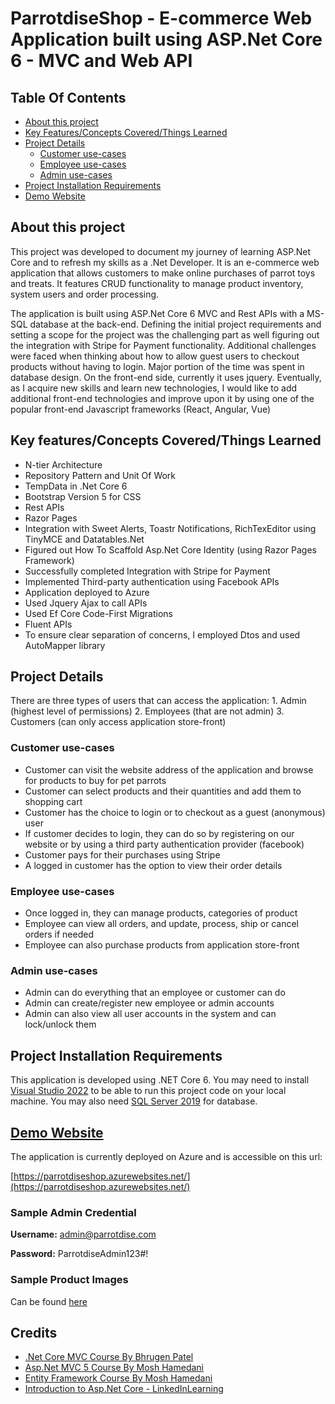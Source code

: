 # ParrotdiseShop - E-commerce Web Application built using ASP.Net Core 6 - MVC and Web API

## Table Of Contents
- [About this project](#about-this-project)
- [Key Features/Concepts Covered/Things Learned](#key-featuresconcepts-coveredthings-learned)
- [Project Details](#project-details)
    - [Customer use-cases](#customer-use-cases)
    - [Employee use-cases](#employee-use-cases)
    - [Admin use-cases](#admin-use-cases)
- [Project Installation Requirements](#project-installation-requirements)
- [Demo Website](#demo-website)

## About this project

This project was developed to document my journey of learning ASP.Net Core and to refresh my skills as a .Net Developer. It is an e-commerce web application that allows customers to make online purchases of parrot toys and treats. It features CRUD functionality to manage product inventory, system users and order processing. 

The application is built using ASP.Net Core 6 MVC and Rest APIs with a MS-SQL database at the back-end. Defining the initial project requirements and setting a scope for the project was the challenging part as well figuring out the integration with Stripe for Payment functionality. Additional challenges were faced when thinking about how to allow guest users to checkout products without having to login. Major portion of the time was spent in database design. 
On the front-end side, currently it uses jquery. Eventually, as I acquire new skills and learn new technologies, I would like to add additional front-end technologies and improve upon it by using one of the popular front-end Javascript frameworks (React, Angular, Vue)

## Key features/Concepts Covered/Things Learned
- N-tier Architecture
- Repository Pattern and Unit Of Work
- TempData in .Net Core 6
- Bootstrap Version 5 for CSS
- Rest APIs
- Razor Pages
- Integration with Sweet Alerts, Toastr Notifications, RichTexEditor using TinyMCE and Datatables.Net
- Figured out How To Scaffold Asp.Net Core Identity (using Razor Pages Framework)
- Successfully completed Integration with Stripe for Payment
- Implemented Third-party authentication using Facebook APIs
- Application deployed to Azure
- Used Jquery Ajax to call APIs
- Used Ef Core Code-First Migrations
- Fluent APIs
- To ensure clear separation of concerns, I employed Dtos and used AutoMapper library

## Project Details
There are three types of users that can access the application:
    1. Admin (highest level of permissions)
    2. Employees (that are not admin)
    3. Customers (can only access application store-front)
      
   ### Customer use-cases
   - Customer can visit the website address of the application and browse for products to buy for pet parrots
   - Customer can select products and their quantities and add them to shopping cart
   - Customer has the choice to login or to checkout as a guest (anonymous) user
   - If customer decides to login, they can do so by registering on our website or by using a third party authentication provider (facebook)
   - Customer pays for their purchases using Stripe
   - A logged in customer has the option to view their order details

  ### Employee use-cases
   - Once logged in, they can manage products, categories of product
   - Employee can view all orders, and update, process, ship or cancel orders if needed
   - Employee can also purchase products from application store-front
 
  ### Admin use-cases
   - Admin can do everything that an employee or customer can do
   - Admin can create/register new employee or admin accounts
   - Admin can also view all user accounts in the system and can lock/unlock them

## Project Installation Requirements
 This application is developed using .NET Core 6. 
 You may need to install [Visual Studio 2022](https://visualstudio.microsoft.com/vs/community/) to be able to run this project code on your local machine. 
 You may also need [SQL Server 2019](https://www.microsoft.com/en-us/evalcenter/evaluate-sql-server-2019) for database.

 ## [Demo Website](https://parrotdiseshop.azurewebsites.net/)
 The application is currently deployed on Azure and is accessible on this url:
 
 [https://parrotdiseshop.azurewebsites.net/](https://parrotdiseshop.azurewebsites.net/)

   ### Sample Admin Credential

  **Username:** admin@parrotdise.com
 
  **Password:** ParrotdiseAdmin123#!

  ### Sample Product Images
   Can be found [here](https://github.com/sairars/ParrotdiseShop/tree/main/Product%20Images)

## Credits
- [.Net Core MVC Course By Bhrugen Patel](https://www.udemy.com/share/101uZQ/)
- [Asp.Net MVC 5 Course By Mosh Hamedani](https://codewithmosh.com/p/asp-net-mvc)
- [Entity Framework Course By Mosh Hamedani](https://codewithmosh.com/p/entity-framework)
- [Introduction to Asp.Net Core - LinkedInLearning](https://www.linkedin.com/learning-login/share?forceAccount=false&redirect=https%3A%2F%2Fwww.linkedin.com%2Flearning%2Fintroducing-asp-dot-net-core%3Ftrk%3Dshare_ent_url%26shareId%3DVfq6nkVKSFeJVGdO1N4aYA%253D%253D)

